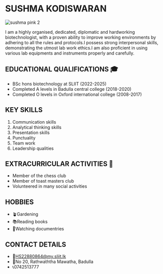 # SUSHMA KODISWARAN  
![sushma pink 2](https://user-images.githubusercontent.com/108567178/178055734-64108156-6e53-4b5d-9cf3-10cc9bde1ea5.jpeg)

I am a highly organised, dedicated, diplomatic and hardworking biotechnologist, with a proven ability to improve working environments by adhering to all the rules and protocols.I possess strong interpersonal skills, demonstrating the utmost lab work ethics.I am also proficient in using various lab equipments and instruments properly and carefully.

## EDUCATIONAL QUALIFICATIONS 🎓
- BSc hons biotechnology at SLIIT (2022-2025)
- Completed A levels in Badulla central college (2018-2020)
- Completed O levels in Oxford international college (2008-2017)
 
## KEY SKILLS 
1. Communication skills
2. Analytical thinking skills
3. Presentation skills
4. Punctuality
5. Team work
6. Leadership qualities

## EXTRACURRICULAR ACTIVITIES 🎯
- Member of the chess club
- Member of toast masters club
- Volunteered in many social activities

## HOBBIES 
- 🪴Gardening
- 📚Reading books
- 🎥Watching documentries

## CONTACT DETAILS
- 📩HS22880864@my.sliit.lk
- 📍No 20, Rathwaththa Mawatha, Badulla
- 📞0742513777











